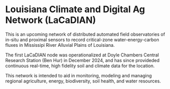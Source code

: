 
# Louisiana Climate and Digital Ag Network (LaCaDIAN)

This is an upcoming network of distributed automated field observatories of in-situ and proximal sensors 
to record critical-zone water-energy-carbon fluxes in Mississipi River Alluvial Plains of Louisiana.

The first LaCaDIAN node was operationalized at Doyle Chambers Central Research Station (Ben Hur) in 
December 2024, and has since provideded continuous real-time, high fidelity soil and climate data for the 
location.

This network is intended to aid in monitoring, modeling and managing regional agriculture, energy,
biodiversity, soil health, and water resources.

